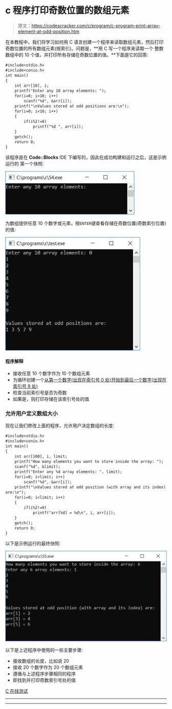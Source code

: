 # c 程序打印奇数位置的数组元素

> 原文：<https://codescracker.com/c/program/c-program-print-array-element-at-odd-position.htm>

在本教程中，我们将学习如何用 C 语言创建一个程序来读取数组元素，然后打印奇数位置的所有数组元素(按索引)。问题是，**用 C 写一个程序来读取一个 整数数组中的 10 个值，并打印所有存储在奇数位置的值。**下面是它的回答:

```
#include<stdio.h>
#include<conio.h>
int main()
{
    int arr[10], i;
    printf("Enter any 10 array elements: ");
    for(i=0; i<10; i++)
        scanf("%d", &arr[i]);
    printf("\nValues stored at odd positions are:\n");
    for(i=0; i<10; i++)
    {
        if(i%2!=0)
            printf("%d ", arr[i]);
    }
    getch();
    return 0;
}
```

该程序是在 **Code::Blocks** IDE 下编写的，因此在成功构建和运行之后，这是示例运行的 第一个快照:

![c print value at odd position](img/52ea2a77342b63bd0d1a6e055730009b.png)

为数组提供任意 10 个数字或元素，按`ENTER`键查看存储在奇数位置(奇数索引位置)的值:

![print value at odd position](img/aa6370680cebbab1c0a16d19a44dffe6.png)

#### 程序解释

*   接收任意 10 个数字作为 10 个数组元素
*   为循环创建一个[从第一个数字(出现在索引号 0 处)开始到最后一个数字(出现在索引号 9 处)](/c/c-for-loop.htm)
*   检查当前索引号是否为奇数
*   如果是，则打印存储在该索引号处的值

### 允许用户定义数组大小

现在让我们修改上面的程序，允许用户决定数组的长度:

```
#include<stdio.h>
#include<conio.h>
int main()
{
    int arr[100], i, limit;
    printf("How many elements you want to store inside the array: ");
    scanf("%d", &limit);
    printf("Enter any %d array elements: ", limit);
    for(i=0; i<limit; i++)
        scanf("%d", &arr[i]);
    printf("\nValues stored at odd position (with array and its index) are:\n");
    for(i=0; i<limit; i++)
    {
        if(i%2!=0)
            printf("arr[%d] = %d\n", i, arr[i]);
    }
    getch();
    return 0;
}
```

以下是示例运行的最终快照:

![print value stored at odd position c](img/1f3dc515f6e7944a7cd6c2ab9b7c9323.png)

以下是上述程序中使用的一些主要步骤:

*   接收数组的长度，比如说 20
*   接收 20 个数字作为 20 个数组元素
*   遵循与上述程序步骤相同的程序
*   即找到并打印奇数索引号处的值

[C 在线测试](/exam/showtest.php?subid=2)

* * *

* * *